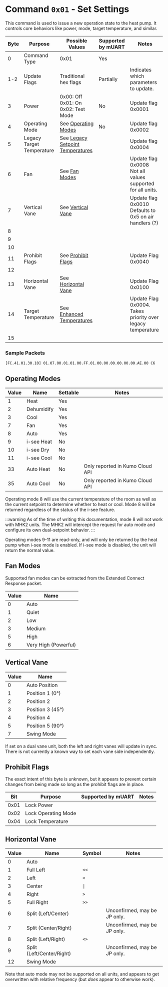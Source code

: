# Command `0x01` - Set Settings

This command is used to issue a new operation state to the heat pump. It controls core behaviors like power, mode,
target temperature, and similar.

| Byte | Purpose                   | Possible Values                                 | Supported by mUART | Notes                                                          |
|------|---------------------------|-------------------------------------------------|--------------------|----------------------------------------------------------------|
| 0    | Command Type              | 0x01                                            | Yes                |
| 1-2  | Update Flags              | Traditional hex flags                           | Partially          | Indicates which parameters to update.                          |
| 3    | Power                     | 0x00: Off<br/>0x01: On<br/>0x02: Test Mode      | No                 | Update flag 0x0001                                             |
| 4    | Operating Mode            | See [Operating Modes](#operating-modes)         | No                 | Update flag 0x0002                                             |
| 5    | Legacy Target Temperature | See [Legacy Setpoint Temperatures][legacy-temp] |                    | Update flag 0x0004                                             |
| 6    | Fan                       | See [Fan Modes](#fan-modes)                     |                    | Update flag 0x0008<br/>Not all values supported for all units. |
| 7    | Vertical Vane             | See [Vertical Vane](#vertical-vane)             |                    | Update flag 0x0010<br/>Defaults to 0x5 on air handlers (?)     |
| 8    |
| 9    |
| 10   |
| 11   | Prohibit Flags            | See [Prohibit Flags](#prohibit-flags)           |                    | Update Flag 0x0040                                             |
| 12   |
| 13   | Horizontal Vane           | See [Horizontal Vane](#horizontal-vane)         |                    | Update Flag 0x0100                                             |
| 14   | Target Temperature        | See [Enhanced Temperatures][enhanced-temp]      |                    | Update Flag 0x0004.<br/>Takes priority over legacy temperature |
| 15   |

[legacy-temp]: ../../data-types/temperature-units.md#legacy-setpoint-temperatures
[enhanced-temp]: ../../data-types/temperature-units.md#enhanced-temperatures

### Sample Packets

```
[FC.41.01.30.10] 01.07.00.01.01.00.FF.01.00.00.00.00.00.00.AE.00 C6
```

## Operating Modes

| Value | Name       | Settable | Notes                           |
|-------|------------|----------|---------------------------------|
| 1     | Heat       | Yes      |                                 |
| 2     | Dehumidify | Yes      |                                 |
| 3     | Cool       | Yes      |                                 |
| 7     | Fan        | Yes      |                                 |
| 8     | Auto       | Yes      |                                 |
| 9     | i-see Heat | No       |                                 |
| 10    | i-see Dry  | No       |                                 |
| 11    | i-see Cool | No       |                                 |
| 33    | Auto Heat  | No       | Only reported in Kumo Cloud API |
| 35    | Auto Cool  | No       | Only reported in Kumo Cloud API |

Operating mode 8 will use the current temperature of the room as well as the current setpoint to determine whether to
heat or cool. Mode 8 will be returned regardless of the status of the i-see feature.

:::warning
As of the time of writing this documentation, mode 8 will not work with MHK2 units. The MHK2 will intercept the request
for auto mode and configure its own dual-setpoint behavior.
:::

Operating modes 9-11 are read-only, and will only be returned by the heat pump when i-see mode is enabled. If i-see mode
is disabled, the unit will return the normal value.

## Fan Modes

Supported fan modes can be extracted from the Extended Connect Response packet.

| Value | Name                 |
|-------|----------------------|
| 0     | Auto                 |
| 1     | Quiet                |
| 2     | Low                  |
| 3     | Medium               |
| 5     | High                 |
| 6     | Very High (Powerful) |

## Vertical Vane

| Value | Name             |
|-------|------------------|
| 0     | Auto Position    |
| 1     | Position 1 (0°)  |
| 2     | Position 2       |
| 3     | Position 3 (45°) |
| 4     | Position 4       |
| 5     | Position 5 (90°) |
| 7     | Swing Mode       |

If set on a dual vane unit, both the left and right vanes will update in sync. There is not currently a known way to
set each vane side independently.

## Prohibit Flags

The exact intent of this byte is unknown, but it appears to prevent certain changes from being made so long as the
prohibit flags are in place.

| Bit  | Purpose             | Supported by mUART | Notes |
|------|---------------------|--------------------|-------|
| 0x01 | Lock Power          |                    |       |
| 0x02 | Lock Operating Mode |                    |       |
| 0x04 | Lock Temperature    |                    |       |

## Horizontal Vane

| Value | Name                      | Symbol | Notes                        |
|-------|---------------------------|--------|------------------------------|
| 0     | Auto                      |        |                              |
| 1     | Full Left                 | `<<`   |                              |
| 2     | Left                      | `<`    |                              |
| 3     | Center                    | `\|`   |                              |
| 4     | Right                     | `>`    |                              |
| 5     | Full Right                | `>>`   |                              |
| 6     | Split (Left/Center)       |        | Unconfirmed, may be JP only. |
| 7     | Split (Center/Right)      |        | Unconfirmed, may be JP only. |
| 8     | Split (Left/Right)        | `<>`   |                              |
| 9     | Split (Left/Center/Right) |        | Unconfirmed, may be JP only. |
| 12    | Swing Mode                |        |                              |

Note that auto mode may not be supported on all units, and appears to get overwritten with relative frequency (but 
*does* appear to otherwise work).
